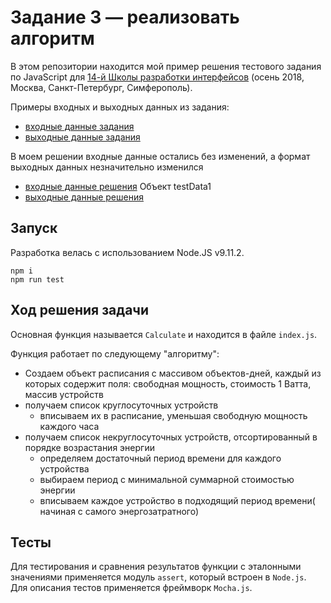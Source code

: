 # Задание 3 — реализовать алгоритм

В этом репозитории находится мой пример решения тестового задания по JavaScript для [14-й Школы разработки интерфейсов](https://academy.yandex.ru/events/frontend/shri_msk-2018-2) (осень 2018, Москва, Санкт-Петербург, Симферополь).

Примеры входных и выходных данных из задания:

- [входные данные задания](./data/input.json)
- [выходные данные задания](./data/output.json)

В моем решении входные данные остались без изменений,
а формат выходных данных незначительно изменился

- [входные данные решения](./test/const.js) Объект testData1
- [выходные данные решения](./output.json)

## Запуск
Разработка велась с использованием Node.JS v9.11.2.
```
npm i
npm run test
```

## Ход решения задачи

Основная функция называется `Calculate` и находится в файле `index.js`.

Функция работает по следующему "алгоритму":

- Создаем объект расписания с массивом объектов-дней, каждый из которых содержит поля: свободная мощность, стоимость 1 Ватта, массив устройств
- получаем список круглосуточных устройств
  - вписываем их в расписание, уменьшая свободную мощность каждого часа
- получаем список некруглосуточных устройств, отсортированный в порядке возрастания энергии
  - определяем достаточный период времени для каждого устройства
  - выбираем период с минимальной суммарной стоимостью энергии
  - вписываем каждое устройство в подходящий период времени( начиная с самого энергозатратного)

## Тесты
Для тестирования и сравнения результатов функции с эталонными значениями применяется модуль `assert`, который встроен в `Node.js`.
Для описания тестов применяется фреймворк `Mocha.js`.

